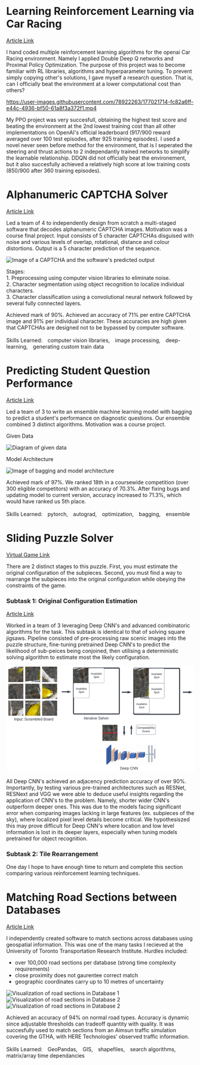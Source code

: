 &nbsp;
# Learning Reinforcement Learning via Car Racing
[Article Link](https://github.com/Ceudan/Car-Racing)

I hand coded multiple reinforcement learning algorithms for the openai Car Racing environment. Namely I applied Double Deep Q networks and Proximal Policy Optimization. The purpose of this project was to become familiar with RL libraries, algorithms and hyperparameter tuning. To prevent simply copying other's solutions, I gave myself a research question. That is, can I officially beat the environment at a lower computational cost than others?

https://user-images.githubusercontent.com/78922263/177021714-fc82a6ff-e44c-4936-bf50-61a8f3a372f1.mp4

My PPO project was very succesfull, obtaining the highest test score and beating the environment at the 2nd lowest training cost than all other implementations on OpenAI's official leaderboard (917/900 reward averaged over 100 test episodes, after 925 training episodes). I used a novel never seen before method for the environment, that is I seperated the steering and thrust actions to 2 independantly trained networks to simplify the learnable relationship. DDQN did not officially beat the environement, but it also succesfully achieved a relatively high score at low training costs (850/900 after 360 training episodes).

# Alphanumeric CAPTCHA Solver
[Article Link](https://github.com/Ceudan/Alphanumeric-CAPTCHA-Solver)

Led a team of 4 to independently design from scratch a multi-staged software that decodes alphanumeric CAPTCHA images. Motivation was a course final project. Input consists of 5 character CAPTCHAs disguised with noise and various levels of overlap, rotational, distance and colour distortions. Output is a 5 character prediction of the sequence.

![Image of a CAPTCHA and the software's predicted output](images/output.png) 

Stages:
\
&#8291;1. Preprocessing using computer vision libraries to eliminate noise.
\
&#8291;2. Character segmentation using object recognition to localize individual characters.
\
&#8291;3. Character classification using a convolutional neural network followed by several fully connected layers.

Achieved mark of 90%. Achieved an accuracy of 71% per entire CAPTCHA image and 91% per individual character. These accuracies are high given that CAPTCHAs are designed not to be bypassed by computer software. 
\
\
Skills Learned: computer vision libraries, image processing, deep-learning, generating custom train data

# Predicting Student Question Performance
[Article Link](https://github.com/Ceudan/Predicting-Student-Question-Performance)

Led a team of 3 to write an ensemble machine learning model with bagging to predict a student's performance on diagnostic questions. Our ensemble combined 3 distinct algorithms. Motivation was a course project.

Given Data

![Diagram of given data](images/sparse_matrix.png)

Model Architecture

![Image of bagging and model architecture](images/Architecture.png)

Achieved mark of 97%. We ranked 18th in a coursewide competition (over 300 eligible competitors) with an accuracy of 70.3%. After fixing bugs and updating model to current version, accuracy increased to 71.3%, which would have ranked us 5th place.
\
\
Skills Learned: pytorch, autograd, optimization, bagging, ensemble

# Sliding Puzzle Solver
[Virtual Game Link](https://www.proprofsgames.com/puzzle/sliding/mona-lisaq/)

There are 2 distinct stages to this puzzle. First, you must estimate the original configuration of the subpieces. Second, you must find a way to rearrange the subpieces into the original configuration while obeying the constraints of the game.

### Subtask 1: Original Configuration Estimation
[Article Link](https://github.com/Ceudan/Sliding-Puzzle-Solver/blob/main/README.pdf)

Worked in a team of 3 leveraging Deep CNN's and advanced combinatoric algorithms for the task. This subtask is identical to that of solving square jigsaws. Pipeline consisted of pre-processing raw scenic images into the puzzle structure, fine-tuning pretrained Deep CNN's to predict the likelihood of sub-peices being conjoined, then utilising a deterministic solving algorithm to estimate most the likely configuration.

![Image of configuration estimator architecture](images/Solver_Architecture.png)

All Deep CNN's achieved an adjacency prediction accuracy of over 90%. Importantly, by testing various pre-trained architectures such as RESNet, RESNext and VGG we were able to deduce useful insights regarding the application of CNN's to the problem. Namely, shorter wider CNN's outperform deeper ones. This was due to the models facing significant error when comparing images lacking in large features (ex. subpieces of the sky), where localized pixel level details become critical. We hypothesiszed this may prove difficult for Deep CNN's where location and low level information is lost in its deeper layers, especially when tuning models pretrained for object recognition. 

### Subtask 2: Tile Rearrangement
One day I hope to have enough time to return and complete this section comparing various reinforcement learning techniques.




# Matching Road Sections between Databases
[Article Link](https://github.com/Ceudan/Match-Roads-Between-Databases)

I independently created software to match sections across databases using geospatial information. This was one of the many tasks I recieved at the University of Toronto Transportation Research Institute. Hurdles included:
- over 100,000 road sections per database (strong time complexity requirements)
- close proximity does not gaurentee correct match
- geographic coordinates carry up to 10 metres of uncertainty



![Visualization of road sections in Database 1](images/ex1_HERE.png) ![Visualization of road sections in Database 2](images/ex1_aimsun.png) ![Visualization of road sections in Database 2](images/ex1_match_background.png) 


Achieved an accuracy of 94% on normal road types. Accuracy is dynamic since adjustable thresholds can tradeoff quantity with quality. It was succesfully used to match sections from an Aimsun traffic simulation covering the GTHA, with HERE Technologies' observed traffic information.
\
\
Skills Learned: GeoPandas, GIS, shapefiles, search algorithms, matrix/array time dependancies

